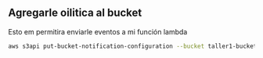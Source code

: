 ## Agregarle oilitica al bucket
Esto em permitira enviarle eventos a mi función lambda
```bash
aws s3api put-bucket-notification-configuration --bucket taller1-bucket --notification-configuration file://notification.json
```